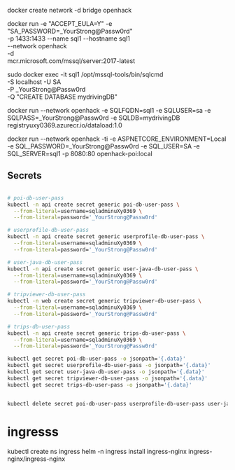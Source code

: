 docker create network -d bridge openhack


docker run -e "ACCEPT_EULA=Y" -e "SA_PASSWORD=_YourStrong@Passw0rd" \
   -p 1433:1433 --name sql1 --hostname sql1 \
   --network openhack \
   -d \
   mcr.microsoft.com/mssql/server:2017-latest

sudo docker exec -it sql1 /opt/mssql-tools/bin/sqlcmd \
-S localhost -U SA \
-P _YourStrong@Passw0rd \
-Q "CREATE DATABASE mydrivingDB"


docker run --network openhack -e SQLFQDN=sql1 -e SQLUSER=sa -e SQLPASS=_YourStrong@Passw0rd -e SQLDB=mydrivingDB registryuxy0369.azurecr.io/dataload:1.0

docker run --network openhack -ti -e ASPNETCORE_ENVIRONMENT=Local -e SQL_PASSWORD=_YourStrong@Passw0rd -e SQL_USER=SA -e SQL_SERVER=sql1 -p 8080:80 openhack-poi:local 


## Secrets

```sh

# poi-db-user-pass
kubectl -n api create secret generic poi-db-user-pass \
  --from-literal=username=sqladminuXy0369 \
  --from-literal=password='_YourStrong@Passw0rd'

# userprofile-db-user-pass
kubectl -n api create secret generic userprofile-db-user-pass \
  --from-literal=username=sqladminuXy0369 \
  --from-literal=password='_YourStrong@Passw0rd'

# user-java-db-user-pass
kubectl -n api create secret generic user-java-db-user-pass \
  --from-literal=username=sqladminuXy0369 \
  --from-literal=password='_YourStrong@Passw0rd'

# tripviewer-db-user-pass
kubectl -n web create secret generic tripviewer-db-user-pass \
  --from-literal=username=sqladminuXy0369 \
  --from-literal=password='_YourStrong@Passw0rd'

# trips-db-user-pass
kubectl -n api create secret generic trips-db-user-pass \
  --from-literal=username=sqladminuXy0369 \
  --from-literal=password='_YourStrong@Passw0rd'

kubectl get secret poi-db-user-pass -o jsonpath='{.data}'
kubectl get secret userprofile-db-user-pass -o jsonpath='{.data}'
kubectl get secret user-java-db-user-pass -o jsonpath='{.data}'
kubectl get secret tripviewer-db-user-pass -o jsonpath='{.data}'
kubectl get secret trips-db-user-pass -o jsonpath='{.data}'


kubectl delete secret poi-db-user-pass userprofile-db-user-pass user-java-db-user-pass tripviewer-db-user-pass trips-db-user-pass

```


# ingresss
kubectl create ns ingress
helm -n ingress install ingress-nginx ingress-nginx/ingress-nginx 
